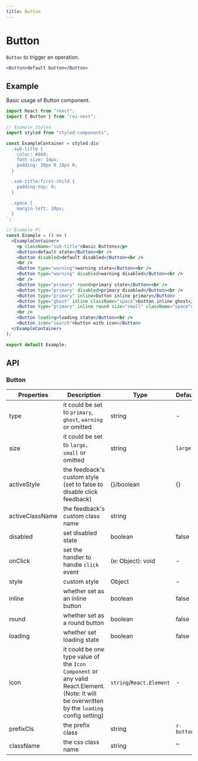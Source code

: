 ```yaml
---
title: Button
---
```


# Button

`Button` to trigger an operation.

```jsx
<Button>default button</Button>
```

## Example

Basic usage of Button component.

```jsx live=local
import React from "react";
import { Button } from "rui-next";

// Example Styles
import styled from "styled-components";

const ExampleContainer = styled.div`
  .sub-title {
    color: #888;
    font-size: 14px;
    padding: 30px 0 18px 0;
  }

  .sub-title:first-child {
    padding-top: 0;
  }

  .space {
    margin-left: 10px;
  }
`;

// Example FC
const Example = () => (
  <ExampleContainer>
    <p className="sub-title">Basic Buttons</p>
    <Button>default state</Button><br />
    <Button disabled>default disabled</Button><br />
    <br />
    <Button type="warning">warning state</Button><br />
    <Button type="warning" disabled>warning disabled</Button><br />
    <br />
    <Button type="primary" round>primary state</Button><br />
    <Button type="primary" disabled>primary disabled</Button><br />
    <Button type="primary" inline>button inline primary</Button>
    <Button type="ghost" inline className="space">button inline ghost</Button>
    <Button type="primary" inline round size="small" className="space">inline primary small button</Button><br />
    <br />
    <Button loading>loading state</Button><br />
    <Button icon="search">button with icon</Button>
  </ExampleContainer>
);

export default Example;
```

## API

### Button

Properties | Description | Type | Default
-----------|------------|------|--------
| type | it could be set to `primary`, `ghost`, `warning` or omitted | string | - |
| size | it could be set to `large`、`small` or omitted | string | `large`|
| activeStyle | the feedback's custom style (set to false to disable click feedback) | {}/boolean | {} |
| activeClassName | the feedback's custom class name | string |  |
| disabled | set disabled state | boolean | false |
| onClick | set the handler to handle `click` event | (e: Object): void | - |
| style | custom style | Object | - |
| inline | whether set as an inline button | boolean | false |
| round | whether set as a round button | boolean | false |
| loading	| whether set loading state  | boolean | false |
| icon | it could be one type value of the `Icon Component` or any valid React.Element. (Note: It will be overwritten by the `loading` config setting) | `string`/`React.Element` | - |
| prefixCls | the prefix class | string | `r-button` |
| className | the css class name | string | '' |
